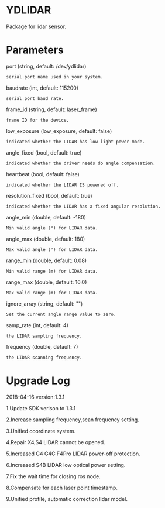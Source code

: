 # YDLIDAR
Package for lidar sensor.

Parameters
=====================================================================
port (string, default: /dev/ydlidar)

    serial port name used in your system. 

baudrate (int, default: 115200)

    serial port baud rate. 

frame_id (string, default: laser_frame)

    frame ID for the device. 

low_exposure (low_exposure, default: false)

    indicated whether the LIDAR has low light power mode. 

angle_fixed (bool, default: true)

    indicated whether the driver needs do angle compensation. 

heartbeat (bool, default: false)

    indicated whether the LIDAR IS powered off. 

resolution_fixed (bool, default: true)

    indicated whether the LIDAR has a fixed angular resolution. 

angle_min (double, default: -180)

    Min valid angle (°) for LIDAR data. 

angle_max (double, default: 180)

    Max valid angle (°) for LIDAR data. 

range_min (double, default: 0.08)

    Min valid range (m) for LIDAR data. 

range_max (double, default: 16.0)

    Max valid range (m) for LIDAR data. 

ignore_array (string, default: "")

    Set the current angle range value to zero. 

samp_rate (int, default: 4)

    the LIDAR sampling frequency.

frequency (double, default: 7)

    the LIDAR scanning frequency.




Upgrade Log
=====================================================================
2018-04-16 version:1.3.1

   1.Update SDK verison to 1.3.1

   2.Increase sampling frequency,scan frequency setting.

   3.Unified coordinate system.

   4.Repair X4,S4 LIDAR cannot be opened.

   5.Increased G4 G4C F4Pro LIDAR power-off protection.

   6.Increased S4B LIDAR low optical power setting.

   7.Fix the wait time for closing ros node.
   
   8.Compensate for each laser point timestamp.

   9.Unified profile, automatic correction lidar model.






